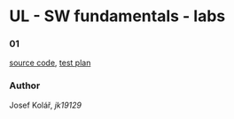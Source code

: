 # UL - SW fundamentals - labs

### 01
[source code](./01/01.cpp), [test plan](./01/01.md)


### Author
Josef Kolář, *jk19129*
